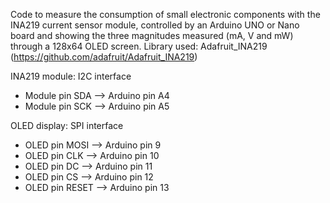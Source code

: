 Code to measure the consumption of small electronic components with the INA219 current sensor module, controlled by an Arduino UNO or Nano board and showing the three magnitudes measured (mA, V and mW) through a 128x64 OLED screen.
Library used: Adafruit_INA219 (https://github.com/adafruit/Adafruit_INA219)

INA219 module: I2C interface
- Module pin SDA --> Arduino pin A4
- Module pin SCK --> Arduino pin A5

OLED display: SPI interface
- OLED pin MOSI --> Arduino pin 9
- OLED pin CLK --> Arduino pin 10
- OLED pin DC --> Arduino pin 11
- OLED pin CS --> Arduino pin 12
- OLED pin RESET --> Arduino pin 13
